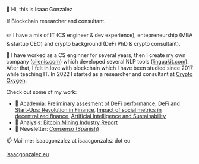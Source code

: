 👋 Hi, this is Isaac González

⛓️ Blockchain researcher and consultant.

✏️ I have a mix of IT (CS engineer & dev experience), entepreneurship (MBA & startup CEO) and crypto background (DeFi PhD & crypto consultant). 

🌱 I have worked as a CS enginner for several years, then I create my own company ([cilenis.com](https://cilenis.com)) which developed several NLP tools ([linguakit.com](https://linguakit.com)). After that, I felt in love with blockchain which I have been studied since 2017 while teaching IT. In 2022 I started as a researcher and consultant at [Crypto Oxygen](https://crypto-oxygen.com).

Check out some of my work:
- 📗 Academia: [Preliminary assesment of DeFi performance](https://www.sciencedirect.com/science/article/pii/S0040162522002669), [
DeFi and Start-Ups: Revolution in Finance](https://link.springer.com/chapter/10.1007/978-3-030-94058-4_10), [Impact of social metrics in decentralized finance](https://www.sciencedirect.com/science/article/pii/S0148296323000310), [Artificial Intelligence and Sustainability](https://link.springer.com/chapter/10.1007/978-3-031-58704-7_4)
- 📘 Analysis: [Bitcoin Mining Industry Report](https://crypto-oxygen.com/wp-content/uploads/2022/12/2022_Crypto-Oxygen_Bitcoin-Mining-Industry-Report.pdf)
- 📕 Newsletter: [Consenso (Spanish) ](https://consenso.substack.com/)

📫 Mail me: isaacgonzalez at isaacgonzalez dot eu

[isaacgonzalez.eu](https://isaacgonzalez.eu)
